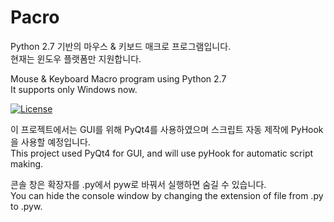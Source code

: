 # Pacro  
  
Python 2.7 기반의 마우스 &amp; 키보드 매크로 프로그램입니다.  
현재는 윈도우 플랫폼만 지원합니다.

Mouse &amp; Keyboard Macro program using Python 2.7  
It supports only Windows now.  

[![License](https://img.shields.io/badge/Licence-GNU-blue.svg)](https://github.com/skyclad0x7b7/Pacro/blob/master/LICENSE)  
  
이 프로젝트에서는 GUI를 위해 PyQt4를 사용하였으며 스크립트 자동 제작에 PyHook을 사용할 예정입니다.  
This project used PyQt4 for GUI, and will use pyHook for automatic script making.

콘솔 창은 확장자를 .py에서 pyw로 바꿔서 실행하면 숨길 수 있습니다.  
You can hide the console window by changing the extension of file from .py to .pyw.
